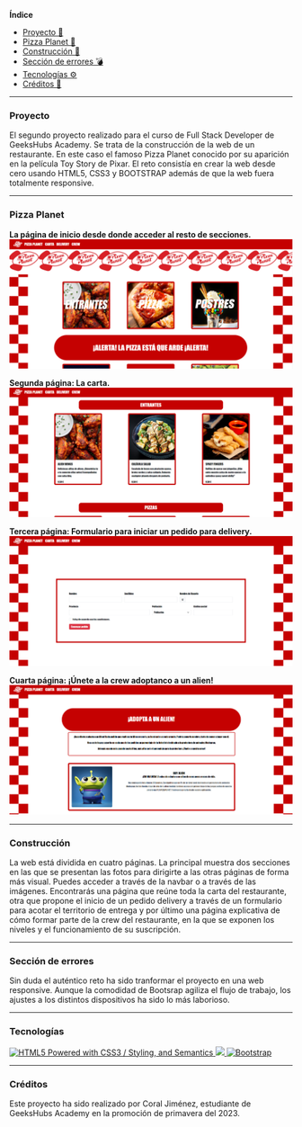 
**Índice**
- [Proyecto 👾](#qué-es)
- [Pizza Planet 🚀](#pizza-planet)
- [Construcción 🌱](#construcción)
- [Sección de errores 💣](#sección-de-errores)
- [Tecnologías ⚙️](#tecnologías)
- [Créditos 📜](#créditos)
---

### Proyecto

El segundo proyecto realizado para el curso de Full Stack Developer de GeeksHubs Academy. 
Se trata de la construcción de la web de un restaurante. En este caso el famoso Pizza Planet conocido por su aparición en la película Toy Story de Pixar. El reto consistía en crear la web desde cero usando HTML5, CSS3 y BOOTSTRAP además de que la web fuera totalmente responsive.

---

### Pizza Planet
**La página de inicio desde donde acceder al resto de secciones.**
![alt text](/img/Captura%20de%20pantalla%20(10).png)

**Segunda página: La carta.**
![alt text](/img/Captura%20de%20pantalla%20(11).png)

**Tercera página: Formulario para iniciar un pedido para delivery.**
![alt text](/img/Captura%20de%20pantalla%20(12).png)

**Cuarta página: ¡Únete a la crew adoptanco a un alien!**
![alt text](/img/Captura%20de%20pantalla%20(13).png)

---

### Construcción

La web está dividida en cuatro páginas. 
La principal muestra dos secciones en las que se presentan las fotos para dirigirte a las otras páginas de forma más visual. Puedes acceder a través de la navbar o a través de las imágenes. 
Encontrarás una página que reúne toda la carta del restaurante, otra que propone el inicio de un pedido delivery a través de un formulario para acotar el territorio de entrega y por último una página explicativa de cómo formar parte de la crew del restaurante, en la que se exponen los niveles y el funcionamiento de su suscripción. 

---
### Sección de errores

Sin duda el auténtico reto ha sido tranformar el proyecto en una web responsive. Aunque la comodidad de Bootsrap agiliza el flujo de trabajo, los ajustes a los distintos dispositivos ha sido lo más laborioso.

---

### Tecnologías

<a href="http://www.w3.org/html/logo/">
<img src="https://www.w3.org/html/logo/badge/html5-badge-h-css3-semantics.png" width="80" height="30" alt="HTML5 Powered with CSS3 / Styling, and Semantics" title="HTML5 Powered with CSS3 / Styling, and Semantics">
</a>
<a href="https://developer.mozilla.org/es/docs/Web/CSS">
    <img src= "https://user-images.githubusercontent.com/121863208/227808642-a8dcfecb-74b9-4796-8b2b-7bfe5cf1b4ba.svg"/>
</a>
<a target="_blank" rel="noopener noreferrer nofollow" href="https://camo.githubusercontent.com/b768ae6e4f89b74512e6de02a8367fd71465bc3d88ef1cf2f1622e2017c32bea/68747470733a2f2f696d672e736869656c64732e696f2f62616467652f626f6f7473747261702d2532333536334437432e7376673f7374796c653d666f722d7468652d6261646765266c6f676f3d626f6f747374726170266c6f676f436f6c6f723d7768697465"><img src="https://camo.githubusercontent.com/b768ae6e4f89b74512e6de02a8367fd71465bc3d88ef1cf2f1622e2017c32bea/68747470733a2f2f696d672e736869656c64732e696f2f62616467652f626f6f7473747261702d2532333536334437432e7376673f7374796c653d666f722d7468652d6261646765266c6f676f3d626f6f747374726170266c6f676f436f6c6f723d7768697465" alt="Bootstrap" data-canonical-src="https://img.shields.io/badge/bootstrap-%23563D7C.svg?style=for-the-badge&amp;logo=bootstrap&amp;logoColor=white" style="max-width: 100%;"></a>

---
### Créditos

Este proyecto ha sido realizado por Coral Jiménez, estudiante de GeeksHubs Academy en la promoción de primavera del 2023. 